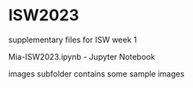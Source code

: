 # ISW2023
supplementary files for ISW week 1

Mia-ISW2023.ipynb - Jupyter Notebook

images subfolder contains some sample images
